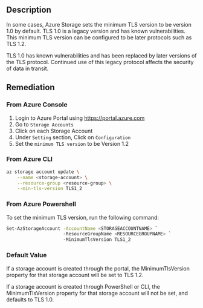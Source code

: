 ## Description

In some cases, Azure Storage sets the minimum TLS version to be version 1.0 by default. TLS 1.0 is a legacy version and has known vulnerabilities. This minimum TLS version can be configured to be later protocols such as TLS 1.2.

TLS 1.0 has known vulnerabilities and has been replaced by later versions of the TLS protocol. Continued use of this legacy protocol affects the security of data in transit.

## Remediation

### From Azure Console

1. Login to Azure Portal using https://portal.azure.com
2. Go to `Storage Accounts`
3. Click on each Storage Account
4. Under `Setting` section, Click on `Configuration`
5. Set the `minimum TLS version` to be Version 1.2

### From Azure CLI

```bash
az storage account update \
    --name <storage-account> \
    --resource-group <resource-group> \
    --min-tls-version TLS1_2
```

### From Azure Powershell

To set the minimum TLS version, run the following command:

```bash
Set-AzStorageAccount -AccountName <STORAGEACCOUNTNAME> `
                     -ResourceGroupName <RESOURCEGROUPNAME> `
                     -MinimumTlsVersion TLS1_2
```

### Default Value

If a storage account is created through the portal, the MinimumTlsVersion property for that storage account will be set to TLS 1.2.

If a storage account is created through PowerShell or CLI, the MinimumTlsVersion property for that storage account will not be set, and defaults to TLS 1.0.
